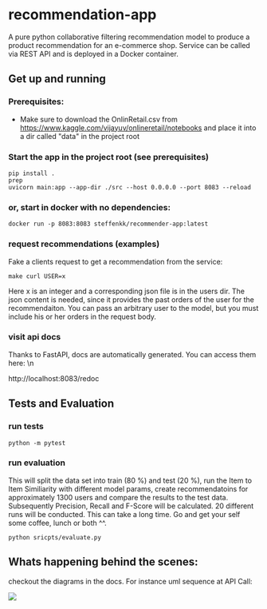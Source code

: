 # recommendation-app
A pure python collaborative filtering recommendation model to produce a product recommendation for an e-commerce shop. Service can be called via REST API and is deployed in a Docker container.   

## Get up and running

### Prerequisites:
- Make sure to download the OnlinRetail.csv from https://www.kaggle.com/vijayuv/onlineretail/notebooks and place it into a dir called "data" in the project root

### Start the app in the project root (see prerequisites)
 ```console
 pip install .
 prep
 uvicorn main:app --app-dir ./src --host 0.0.0.0 --port 8083 --reload
 ```

 ### or, start in docker with no dependencies:

 ```docker run -p 8083:8083 steffenkk/recommender-app:latest```
### request recommendations (examples)

Fake a clients request to get a recommendation from the service:

```make curl USER=x```

Here x is an integer and a corresponding json file is in the users dir. The json content is needed, since it provides the past orders of the user for the recommendaiton. You can pass an arbitrary user to the model, but you must include his or her orders in the request body.


### visit api docs

Thanks to FastAPI, docs are automatically generated. You can access them here: \n

http://localhost:8083/redoc

## Tests and Evaluation

### run tests
```python -m pytest```

### run evaluation

This will split the data set into train (80 %) and test (20 %), run the Item to Item Similiarity with different model params, create recommendatoins for approximately 1300 users and compare the results to the test data. Subsequently Precision, Recall and F-Score will be calculated. 20 different runs will be conducted. This can take a long time. Go and get your self some coffee, lunch or both ^^. 

```python sricpts/evaluate.py```

## Whats happening behind the scenes:

checkout the diagrams in the docs. For instance uml sequence at API Call:

![](https://github.com/steffenkk/recommendation-app/blob/main/docs/Sequence.png?raw=true)
